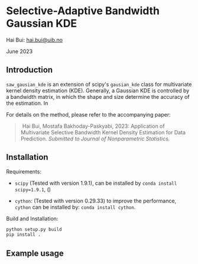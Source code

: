 # Selective-Adaptive Bandwidth Gaussian KDE

Hai Bui:  hai.bui@uib.no

June 2023

## Introduction

`saw_gausian_kde` is an extension of scipy's `gausian_kde` class for multivariate kernel density estimation (KDE). Generally, a Gaussian KDE is controlled by a bandwidth matrix, in which the shape and size determine the accuracy of the estimation. In

For details on the method, please refer to the accompanying paper:

>  Hai Bui, Mostafa Bakhoday-Paskyabi, 2023: Application of Multivariate Selective Bandwidth Kernel Density  Estimation for Data Prediction. *Submitted to  Journal of Nonparametric Statistics.*



## Installation

Requirements: 

- `scipy` (Tested with version 1.9.1), can be installed by `conda install scipy=1.9.1`,  ()

- `cython`: (Tested with version 0.29.33)  to improve the performance, `cython`  can be installed by: `conda install cython`.

Build and Installation:

```bash
python setup.py build
pip install .
```



## Example usage
